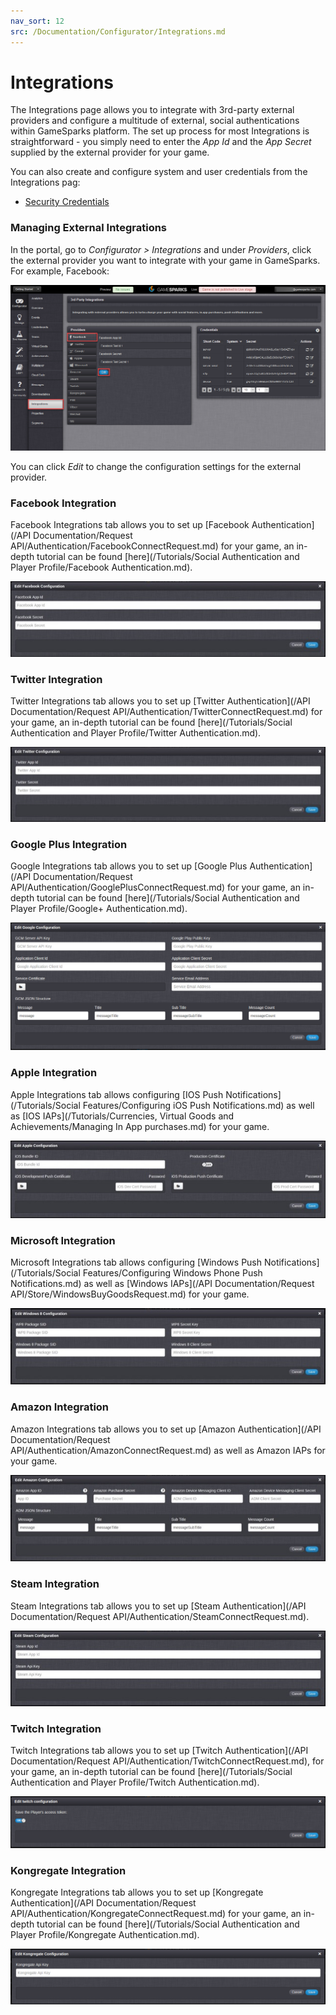 ```yaml
---
nav_sort: 12
src: /Documentation/Configurator/Integrations.md
---
```


# Integrations

The Integrations page allows you to integrate with 3rd-party external providers and configure a multitude of external, social authentications within GameSparks platform. The set up process for most Integrations is straightforward - you simply need to enter the *App Id* and the *App Secret* supplied by the external provider for your game.

You can also create and configure system and user credentials from the Integrations pag:
* [Security Credentials](/Documentation/Configurator/Credentials.md)

### Managing External Integrations

In the portal, go to *Configurator > Integrations* and under *Providers*, click the external provider you want to integrate with your game in GameSparks. For example, Facebook:

![](img/Integrations/11.png)

You can click *Edit* to change the configuration settings for the external provider.

### Facebook Integration

Facebook Integrations tab allows you to set up [Facebook Authentication](/API Documentation/Request API/Authentication/FacebookConnectRequest.md) for your game, an in-depth tutorial can be found [here](/Tutorials/Social Authentication and Player Profile/Facebook Authentication.md).

![](img/Integrations/2.jpg)

### Twitter Integration

Twitter Integrations tab allows you to set up [Twitter Authentication](/API Documentation/Request API/Authentication/TwitterConnectRequest.md) for your game, an in-depth tutorial can be found [here](/Tutorials/Social Authentication and Player Profile/Twitter Authentication.md).

![](img/Integrations/3.jpg)

### Google Plus Integration

Google Integrations tab allows you to set up [Google Plus Authentication](/API Documentation/Request API/Authentication/GooglePlusConnectRequest.md) for your game, an in-depth tutorial can be found [here](/Tutorials/Social Authentication and Player Profile/Google+ Authentication.md).

![](img/Integrations/4.png)

### Apple Integration

Apple Integrations tab allows configuring [IOS Push Notifications](/Tutorials/Social Features/Configuring iOS Push Notifications.md) as well as [IOS IAPs](/Tutorials/Currencies, Virtual Goods and Achievements/Managing In App purchases.md) for your game.

![](img/Integrations/5.jpg)

### Microsoft Integration

Microsoft Integrations tab allows configuring [Windows Push Notifications](/Tutorials/Social Features/Configuring Windows Phone Push Notifications.md) as well as [Windows IAPs](/API Documentation/Request API/Store/WindowsBuyGoodsRequest.md) for your game.

![](img/Integrations/6.jpg)

### Amazon Integration

Amazon Integrations tab allows you to set up [Amazon Authentication](/API Documentation/Request API/Authentication/AmazonConnectRequest.md) as well as Amazon IAPs for your game.

![](img/Integrations/7.jpg)

### Steam Integration

Steam Integrations tab allows you to set up [Steam Authentication](/API Documentation/Request API/Authentication/SteamConnectRequest.md).

![](img/Integrations/8.jpg)

### Twitch Integration

Twitch Integrations tab allows you to set up [Twitch Authentication](/API Documentation/Request API/Authentication/TwitchConnectRequest.md), for your game, an in-depth tutorial can be found [here](/Tutorials/Social Authentication and Player Profile/Twitch Authentication.md).

![](img/Integrations/9.png)

### Kongregate Integration

Kongregate Integrations tab allows you to set up [Kongregate Authentication](/API Documentation/Request API/Authentication/KongregateConnectRequest.md) for your game, an in-depth tutorial can be found [here](/Tutorials/Social Authentication and Player Profile/Kongregate Authentication.md).

![](img/Integrations/10.png)
